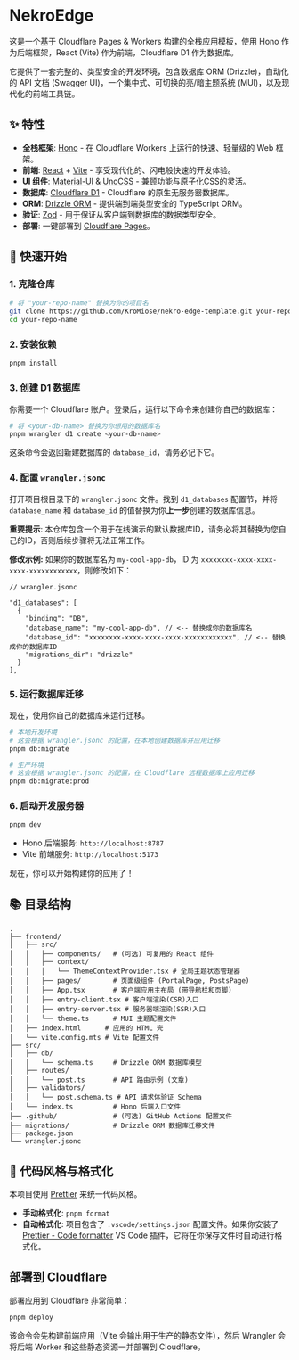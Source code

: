 # NekroEdge

这是一个基于 Cloudflare Pages & Workers 构建的全栈应用模板，使用 Hono 作为后端框架，React (Vite) 作为前端，Cloudflare D1 作为数据库。

它提供了一套完整的、类型安全的开发环境，包含数据库 ORM (Drizzle)，自动化的 API 文档 (Swagger UI)，一个集中式、可切换的亮/暗主题系统 (MUI)，以及现代化的前端工具链。

## ✨ 特性

- **全栈框架**: [Hono](https://hono.dev/) - 在 Cloudflare Workers 上运行的快速、轻量级的 Web 框架。
- **前端**: [React](https://react.dev/) + [Vite](https://vitejs.dev/) - 享受现代化的、闪电般快速的开发体验。
- **UI 组件**: [Material-UI](https://mui.com/) & [UnoCSS](https://unocss.dev/) - 兼顾功能与原子化CSS的灵活。
- **数据库**: [Cloudflare D1](https://developers.cloudflare.com/d1/) - Cloudflare 的原生无服务器数据库。
- **ORM**: [Drizzle ORM](https://orm.drizzle.team/) - 提供端到端类型安全的 TypeScript ORM。
- **验证**: [Zod](https://zod.dev/) - 用于保证从客户端到数据库的数据类型安全。
- **部署**: 一键部署到 [Cloudflare Pages](https://pages.cloudflare.com/)。

## 🚀 快速开始

### 1. 克隆仓库

```bash
# 将 "your-repo-name" 替换为你的项目名
git clone https://github.com/KroMiose/nekro-edge-template.git your-repo-name
cd your-repo-name
```

### 2. 安装依赖

```bash
pnpm install
```

### 3. 创建 D1 数据库

你需要一个 Cloudflare 账户。登录后，运行以下命令来创建你自己的数据库：

```bash
# 将 <your-db-name> 替换为你想用的数据库名
pnpm wrangler d1 create <your-db-name>
```

这条命令会返回新建数据库的 `database_id`，请务必记下它。

### 4. 配置 `wrangler.jsonc`

打开项目根目录下的 `wrangler.jsonc` 文件。找到 `d1_databases` 配置节，并将 `database_name` 和 `database_id` 的值替换为你**上一步**创建的数据库信息。

**重要提示**: 本仓库包含一个用于在线演示的默认数据库ID，请务必将其替换为您自己的ID，否则后续步骤将无法正常工作。

**修改示例:** 如果你的数据库名为 `my-cool-app-db`，ID 为 `xxxxxxxx-xxxx-xxxx-xxxx-xxxxxxxxxxxx`，则修改如下：

```jsonc
// wrangler.jsonc

"d1_databases": [
  {
    "binding": "DB",
    "database_name": "my-cool-app-db", // <-- 替换成你的数据库名
    "database_id": "xxxxxxxx-xxxx-xxxx-xxxx-xxxxxxxxxxxx", // <-- 替换成你的数据库ID
    "migrations_dir": "drizzle"
  }
],
```

### 5. 运行数据库迁移

现在，使用你自己的数据库来运行迁移。

```bash
# 本地开发环境
# 这会根据 wrangler.jsonc 的配置，在本地创建数据库并应用迁移
pnpm db:migrate

# 生产环境
# 这会根据 wrangler.jsonc 的配置，在 Cloudflare 远程数据库上应用迁移
pnpm db:migrate:prod
```

### 6. 启动开发服务器

```bash
pnpm dev
```

- Hono 后端服务: `http://localhost:8787`
- Vite 前端服务: `http://localhost:5173`

现在，你可以开始构建你的应用了！

## 📚 目录结构

```
.
├── frontend/
│   ├── src/
│   │   ├── components/   # (可选) 可复用的 React 组件
│   │   ├── context/
│   │   │   └── ThemeContextProvider.tsx # 全局主题状态管理器
│   │   ├── pages/        # 页面级组件 (PortalPage, PostsPage)
│   │   ├── App.tsx       # 客户端应用主布局 (带导航栏和页脚)
│   │   ├── entry-client.tsx # 客户端渲染(CSR)入口
│   │   ├── entry-server.tsx # 服务器端渲染(SSR)入口
│   │   └── theme.ts      # MUI 主题配置文件
│   ├── index.html      # 应用的 HTML 壳
│   └── vite.config.mts # Vite 配置文件
├── src/
│   ├── db/
│   │   └── schema.ts     # Drizzle ORM 数据库模型
│   ├── routes/
│   │   └── post.ts       # API 路由示例 (文章)
│   ├── validators/
│   │   └── post.schema.ts # API 请求体验证 Schema
│   └── index.ts          # Hono 后端入口文件
├── .github/              # (可选) GitHub Actions 配置文件
├── migrations/           # Drizzle ORM 数据库迁移文件
├── package.json
└── wrangler.jsonc
```

## 💎 代码风格与格式化

本项目使用 [Prettier](https://prettier.io/) 来统一代码风格。

- **手动格式化**: `pnpm format`
- **自动格式化**: 项目包含了 `.vscode/settings.json` 配置文件。如果你安装了 [Prettier - Code formatter](https://marketplace.visualstudio.com/items?itemName=esbenp.prettier-vscode) VS Code 插件，它将在你保存文件时自动进行格式化。

## 部署到 Cloudflare

部署应用到 Cloudflare 非常简单：

```bash
pnpm deploy
```

该命令会先构建前端应用（Vite 会输出用于生产的静态文件），然后 Wrangler 会将后端 Worker 和这些静态资源一并部署到 Cloudflare。
